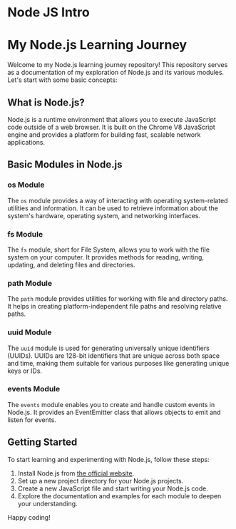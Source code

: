 # Node JS Intro

# My Node.js Learning Journey

Welcome to my Node.js learning journey repository! This repository serves as a documentation of my exploration of Node.js and its various modules. Let's start with some basic concepts:

## What is Node.js?

Node.js is a runtime environment that allows you to execute JavaScript code outside of a web browser. It is built on the Chrome V8 JavaScript engine and provides a platform for building fast, scalable network applications.

## Basic Modules in Node.js

### os Module

The `os` module provides a way of interacting with operating system-related utilities and information. It can be used to retrieve information about the system's hardware, operating system, and networking interfaces.

### fs Module

The `fs` module, short for File System, allows you to work with the file system on your computer. It provides methods for reading, writing, updating, and deleting files and directories.

### path Module

The `path` module provides utilities for working with file and directory paths. It helps in creating platform-independent file paths and resolving relative paths.

### uuid Module

The `uuid` module is used for generating universally unique identifiers (UUIDs). UUIDs are 128-bit identifiers that are unique across both space and time, making them suitable for various purposes like generating unique keys or IDs.

### events Module

The `events` module enables you to create and handle custom events in Node.js. It provides an EventEmitter class that allows objects to emit and listen for events.

## Getting Started

To start learning and experimenting with Node.js, follow these steps:

1. Install Node.js from [the official website](https://nodejs.org/).
2. Set up a new project directory for your Node.js projects.
3. Create a new JavaScript file and start writing your Node.js code.
4. Explore the documentation and examples for each module to deepen your understanding.

Happy coding!
